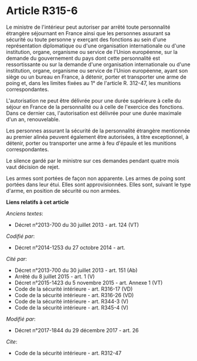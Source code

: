 # Article R315-6

Le ministre de l'intérieur peut autoriser par arrêté toute personnalité étrangère séjournant en France ainsi que les
personnes assurant sa sécurité ou toute personne y exerçant des fonctions au sein d'une représentation diplomatique ou d'une
organisation internationale ou d'une institution, organe, organisme ou service de l'Union européenne, sur la demande du
gouvernement du pays dont cette personnalité est ressortissante ou sur la demande d'une organisation internationale ou d'une
institution, organe, organisme ou service de l'Union européenne, ayant son siège ou un bureau en France, à détenir, porter et
transporter une arme de poing et, dans les limites fixées au 1° de l'article R. 312-47, les munitions correspondantes.

L'autorisation ne peut être délivrée pour une durée supérieure à celle du séjour en France de la personnalité ou à celle de
l'exercice des fonctions. Dans ce dernier cas, l'autorisation est délivrée pour une durée maximale d'un an, renouvelable.

Les personnes assurant la sécurité de la personnalité étrangère mentionnée au premier alinéa peuvent également être
autorisées, à titre exceptionnel, à détenir, porter ou transporter une arme à feu d'épaule et les munitions correspondantes.

Le silence gardé par le ministre sur ces demandes pendant quatre mois vaut décision de rejet.

Les armes sont portées de façon non apparente. Les armes de poing sont portées dans leur étui. Elles sont approvisionnées.
Elles sont, suivant le type d'arme, en position de sécurité ou non armées.

**Liens relatifs à cet article**

_Anciens textes_:

  - Décret n°2013-700 du 30 juillet 2013 - art. 124 (VT)

_Codifié par_:

  - Décret n°2014-1253 du 27 octobre 2014 - art.

_Cité par_:

  - Décret n°2013-700 du 30 juillet 2013 - art. 151 (Ab)
  - Arrêté du 8 juillet 2015 - art. 1 (V)
  - Décret n°2015-1423 du 5 novembre 2015 - art. Annexe 1 (VT)
  - Code de la sécurité intérieure - art. R316-17 (VD)
  - Code de la sécurité intérieure - art. R316-26 (VD)
  - Code de la sécurité intérieure - art. R344-3 (V)
  - Code de la sécurité intérieure - art. R345-4 (V)

_Modifié par_:

  - Décret n°2017-1844 du 29 décembre 2017 - art. 26

_Cite_:

  - Code de la sécurité intérieure - art. R312-47
